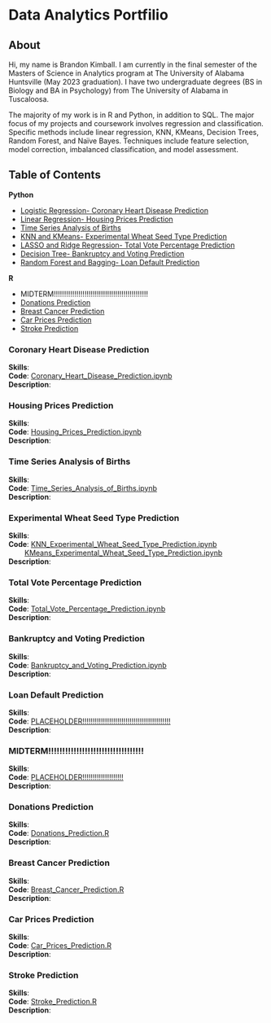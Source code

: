# Data Analytics Portfilio

## About

Hi, my name is Brandon Kimball. I am currently in the final semester of the Masters of Science in Analytics program at The University of Alabama Huntsville (May 2023 graduation).
I have two undergraduate degrees (BS in Biology and BA in Psychology) from The University of Alabama in Tuscaloosa.

The majority of my work is in R and Python, in addition to SQL. The major focus of my projects and coursework
involves regression and classification. Specific methods include linear regression, KNN, KMeans, Decision Trees, 
Random Forest, and Naïve Bayes. Techniques include feature selection, model correction, imbalanced classification, 
and model assessment.

## Table of Contents
**Python**
- [Logistic Regression- Coronary Heart Disease Prediction](#coronary-heart-disease-prediction)  
- [Linear Regression- Housing Prices Prediction](#housing-prices-prediction)
- [Time Series Analysis of Births](#time-series-analysis-of-births)
- [KNN and KMeans- Experimental Wheat Seed Type Prediction](#experimental-wheat-seed-type-prediction)
- [LASSO and Ridge Regression- Total Vote Percentage Prediction](#total-vote-percentage-prediction)
- [Decision Tree- Bankruptcy and Voting Prediction](#bankruptcy-and-voting-prediction)
- [Random Forest and Bagging- Loan Default Prediction](#loan-default-prediction)

**R**
-  MIDTERM!!!!!!!!!!!!!!!!!!!!!!!!!!!!!!!!!!!!!!!!!!!!!!
-  [Donations Prediction](#donations-prediction)
-  [Breast Cancer Prediction](#breast-cancer-prediction)
-  [Car Prices Prediction](#car-prices-prediction)
-  [Stroke Prediction](#stroke-prediction)


### Coronary Heart Disease Prediction
**Skills**:  
**Code**: [Coronary_Heart_Disease_Prediction.ipynb](./Python%20Projects/Coronary%20Heart%20Disease%20Prediction.ipynb)    
**Description**:  

### Housing Prices Prediction
**Skills**:  
**Code**: [Housing_Prices_Prediction.ipynb](./Python%20Projects/Housing%20Prices%20Prediction.ipynb)  
**Description**:    

### Time Series Analysis of Births
**Skills**:  
**Code**: [Time_Series_Analysis_of_Births.ipynb](./Python%20Projects/Time_Series_Analysis_of_Births.ipynb)  
**Description**:  

### Experimental Wheat Seed Type Prediction
**Skills**:  
**Code**: [KNN_Experimental_Wheat_Seed_Type_Prediction.ipynb](./Python%20Projects/KNN_Experimental_Wheat_Seed_Type_Prediction.ipynb)   
&nbsp;&nbsp;&nbsp;&nbsp;&nbsp;&nbsp;&nbsp;&nbsp;[KMeans_Experimental_Wheat_Seed_Type_Prediction.ipynb](./Python%20Projects/KMeans_Experimental_Wheat_Seed_Type_Prediction.ipynb)  
**Description**:  

### Total Vote Percentage Prediction
**Skills**:  
**Code**: [Total_Vote_Percentage_Prediction.ipynb](./Python%20Projects/Total_Vote_Percentage_Prediction.ipynb)   
**Description**:  

### Bankruptcy and Voting Prediction
**Skills**:  
**Code**: [Bankruptcy_and_Voting_Prediction.ipynb](./Python%20Projects/Bankruptcy_and_Voting_Prediction.ipynb)   
**Description**:  

### Loan Default Prediction
**Skills**:  
**Code**: [PLACEHOLDER!!!!!!!!!!!!!!!!!!!!!!!!!!!!!!!!!!!!!!!!!!!](./Python%20Projects/Time_Series_Analysis_of_Births.ipynb)   
**Description**:  

### MIDTERM!!!!!!!!!!!!!!!!!!!!!!!!!!!!!!!!!!
**Skills**:  
**Code**: [PLACEHOLDER!!!!!!!!!!!!!!!!!!!!](./R%20Projects/Donations_Prediction.R)      
**Description**:  


### Donations Prediction
**Skills**:  
**Code**: [Donations_Prediction.R](./R%20Projects/Donations_Prediction.R)  
**Description**:  


### Breast Cancer Prediction
**Skills**:  
**Code**: [Breast_Cancer_Prediction.R](./R%20Projects/Breast_Cancer_Prediction.R)     
**Description**:  


### Car Prices Prediction
**Skills**:  
**Code**: [Car_Prices_Prediction.R](./R%20Projects/Car_Prices_Prediction.R)    
**Description**:  


### Stroke Prediction 
**Skills**:  
**Code**: [Stroke_Prediction.R](./R%20Projects/Stroke_Prediction.R)    
**Description**:  
